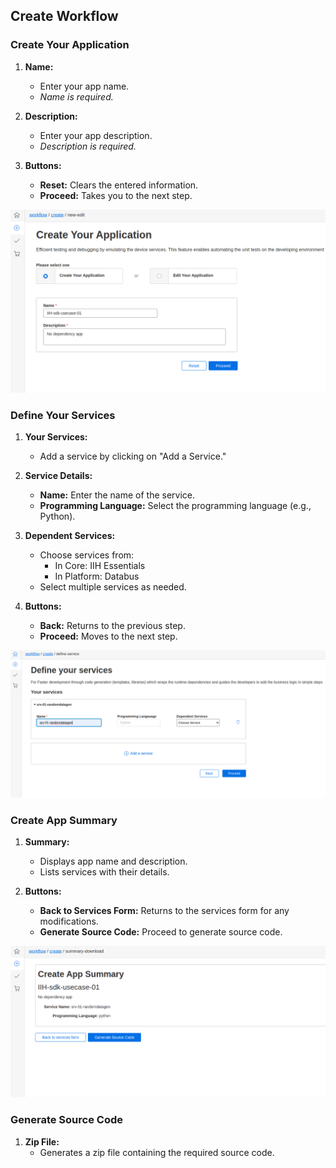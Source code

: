 ## Create Workflow

### Create Your Application

1. **Name:**
   - Enter your app name.
   - *Name is required.*

2. **Description:**
   - Enter your app description.
   - *Description is required.*

3. **Buttons:**
   - **Reset:** Clears the entered information.
   - **Proceed:** Takes you to the next step.

![Alt text](./_graphics/image.png)
### Define Your Services

1. **Your Services:**
   - Add a service by clicking on "Add a Service."

2. **Service Details:**
   - **Name:** Enter the name of the service.
   - **Programming Language:** Select the programming language (e.g., Python).

3. **Dependent Services:**
   - Choose services from:
     - In Core: IIH Essentials
     - In Platform: Databus
   - Select multiple services as needed.

4. **Buttons:**
   - **Back:** Returns to the previous step.
   - **Proceed:** Moves to the next step.

![Alt text](./_graphics/image-1.png)

### Create App Summary

1. **Summary:**
   - Displays app name and description.
   - Lists services with their details.

2. **Buttons:**
   - **Back to Services Form:** Returns to the services form for any modifications.
   - **Generate Source Code:** Proceed to generate source code.

![Alt text](./_graphics/image-2.png)

### Generate Source Code

1. **Zip File:**
   - Generates a zip file containing the required source code.



